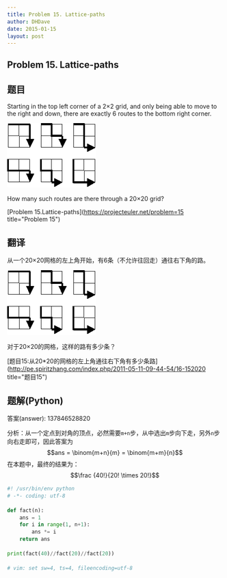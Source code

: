 ```yaml
---
title: Problem 15. Lattice-paths
author: DHDave
date: 2015-01-15
layout: post
---
```


Problem 15. Lattice-paths
---------------------------

## 题目
Starting in the top left corner of a 2×2 grid, and only being able to move to the right and down, there are exactly 6 routes to the bottom right corner.

![Problem 15](./images/p015-1.png)

How many such routes are there through a 20×20 grid?


[Problem 15.Lattice-paths](https://projecteuler.net/problem=15 title="Problem 15")

## 翻译
从一个20×20网格的左上角开始，有6条（不允许往回走）通往右下角的路。

![题目15](./images/p015-1.png)

对于20×20的网格，这样的路有多少条？

[题目15:从20*20的网格的左上角通往右下角有多少条路](http://pe.spiritzhang.com/index.php/2011-05-11-09-44-54/16-152020 title="题目15")

## 题解(Python)

答案(answer): 137846528820

分析：从一个定点到对角的顶点，必然需要`m+n`步，从中选出`m`步向下走，另外`n`步向右走即可，因此答案为$$ans = \binom{m+n}{m} = \binom{m+m}{n}$$ 在本题中，最终的结果为：$$\frac {40!}{20! \times 20!}$$

```python
#! /usr/bin/env python
# -*- coding: utf-8

def fact(n):
    ans = 1
    for i in range(1, n+1):
        ans *= i
    return ans

print(fact(40)//fact(20)//fact(20))

# vim: set sw=4, ts=4, fileencoding=utf-8
```

